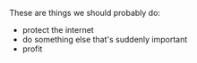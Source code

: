 These are things we should probably do:
- protect the internet
- do something else that's suddenly important
- profit
